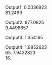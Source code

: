 Output1:
    0.0036923  
    81.2499  

Output2:
    677.0825  
    9.4498657  

Output3:
    1.354165  

Output4:
    1.9952623  
    65. 
    7.9432823  
    16.  

